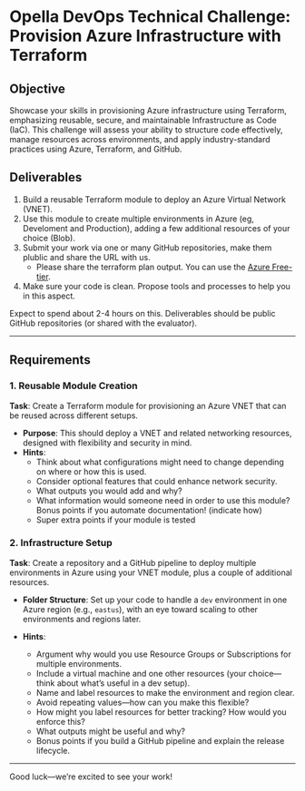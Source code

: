 # Opella DevOps Technical Challenge: Provision Azure Infrastructure with Terraform

## Objective

Showcase your skills in provisioning Azure infrastructure using Terraform, emphasizing reusable, secure, and maintainable Infrastructure as Code (IaC). This challenge will assess your ability to structure code effectively, manage resources across environments, and apply industry-standard practices using Azure, Terraform, and GitHub.

## Deliverables

1. Build a reusable Terraform module to deploy an Azure Virtual Network (VNET).
2. Use this module to create multiple environments in Azure (eg, Develoment and Production), adding a few additional resources of your choice (Blob).
3. Submit your work via one or many GitHub repositories, make them plublic and share the URL with us.
   - Please share the terraform plan output. You can use the [Azure Free-tier](https://azure.microsoft.com/en-in/pricing/free-services/).
4. Make sure your code is clean. Propose tools and processes to help you in this aspect.

Expect to spend about 2-4 hours on this. Deliverables should be public GitHub repositories (or shared with the evaluator).

---

## Requirements

### 1. Reusable Module Creation

**Task**: Create a Terraform module for provisioning an Azure VNET that can be reused across different setups.

- **Purpose**: This should deploy a VNET and related networking resources, designed with flexibility and security in mind.
- **Hints**:
  - Think about what configurations might need to change depending on where or how this is used.
  - Consider optional features that could enhance network security.
  - What outputs you would add and why?
  - What information would someone need in order to use this module? Bonus points if you automate documentation! (indicate how)
  - Super extra points if your module is tested

### 2. Infrastructure Setup

**Task**: Create a repository and a GitHub pipeline to deploy multiple environments in Azure using your VNET module, plus a couple of additional resources.

- **Folder Structure**: Set up your code to handle a `dev` environment in one Azure region (e.g., `eastus`), with an eye toward scaling to other environments and regions later.

- **Hints**:
  - Argument why would you use Resource Groups or Subscriptions for multiple environments.
  - Include a virtual machine and one other resources (your choice—think about what’s useful in a dev setup).
  - Name and label resources to make the environment and region clear.
  - Avoid repeating values—how can you make this flexible?
  - How might you label resources for better tracking? How would you enforce this?
  - What outputs might be useful and why?
  - Bonus points if you build a GitHub pipeline and explain the release lifecycle.

---

Good luck—we’re excited to see your work!